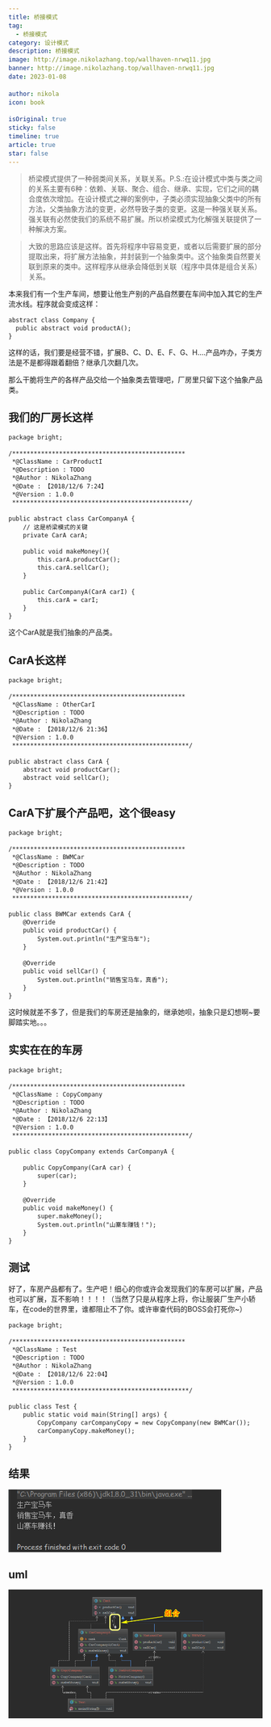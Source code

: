 ```yaml
---
title: 桥接模式
tag:
  - 桥接模式
category: 设计模式
description: 桥接模式
image: http://image.nikolazhang.top/wallhaven-nrwq11.jpg
banner: http://image.nikolazhang.top/wallhaven-nrwq11.jpg
date: 2023-01-08

author: nikola
icon: book

isOriginal: true
sticky: false
timeline: true
article: true
star: false
---
```


> 桥梁模式提供了一种弱类间关系，关联关系。P.S.:在设计模式中类与类之间的关系主要有6种：依赖、关联、聚合、组合、继承、实现，它们之间的耦合度依次增加。在设计模式之禅的案例中，子类必须实现抽象父类中的所有方法，父类抽象方法的变更，必然导致子类的变更。这是一种强关联关系。强关联有必然使我们的系统不易扩展。所以桥梁模式为化解强关联提供了一种解决方案。

<!--more-->

> 大致的思路应该是这样。首先将程序中容易变更，或者以后需要扩展的部分提取出来，将扩展方法抽象，并封装到一个抽象类中。这个抽象类自然要关联到原来的类中。这样程序从继承会降低到关联（程序中具体是组合关系）关系。

本来我们有一个生产车间，想要让他生产别的产品自然要在车间中加入其它的生产流水线。程序就会变成这样：
```
abstract class Company {
  public abstract void productA();
}
```
这样的话，我们要是经营不错，扩展B、C、D、E、F、G、H....产品咋办，子类方法是不是都得跟着翻倍？继承几次翻几次。

那么干脆将生产的各样产品交给一个抽象类去管理吧，厂房里只留下这个抽象产品类。
## 我们的厂房长这样
```
package bright;

/************************************************
 *@ClassName : CarProductI
 *@Description : TODO
 *@Author : NikolaZhang
 *@Date : 【2018/12/6 7:24】
 *@Version : 1.0.0
 *************************************************/

public abstract class CarCompanyA {
    // 这是桥梁模式的关键
    private CarA carA;

    public void makeMoney(){
        this.carA.productCar();
        this.carA.sellCar();
    }

    public CarCompanyA(CarA carI) {
        this.carA = carI;
    }
}
```
这个CarA就是我们抽象的产品类。

## CarA长这样
```
package bright;

/************************************************
 *@ClassName : OtherCarI
 *@Description : TODO
 *@Author : NikolaZhang
 *@Date : 【2018/12/6 21:36】
 *@Version : 1.0.0
 *************************************************/

public abstract class CarA {
    abstract void productCar();
    abstract void sellCar();
}
```

## CarA下扩展个产品吧，这个很easy
```
package bright;

/************************************************
 *@ClassName : BWMCar
 *@Description : TODO
 *@Author : NikolaZhang
 *@Date : 【2018/12/6 21:42】
 *@Version : 1.0.0
 *************************************************/

public class BWMCar extends CarA {
    @Override
    public void productCar() {
        System.out.println("生产宝马车");
    }

    @Override
    public void sellCar() {
        System.out.println("销售宝马车，真香");
    }
}
```

这时候就差不多了，但是我们的车房还是抽象的，继承她呗，抽象只是幻想啊~要脚踏实地。。。
## 实实在在的车房
```
package bright;

/************************************************
 *@ClassName : CopyCompany
 *@Description : TODO
 *@Author : NikolaZhang
 *@Date : 【2018/12/6 22:13】
 *@Version : 1.0.0
 *************************************************/

public class CopyCompany extends CarCompanyA {

    public CopyCompany(CarA car) {
        super(car);
    }

    @Override
    public void makeMoney() {
        super.makeMoney();
        System.out.println("山寨车赚钱！");
    }
}
```

## 测试
好了，车房产品都有了。生产吧！细心的你或许会发现我们的车房可以扩展，产品也可以扩展，互不影响！！！！（当然了只是从程序上将，你让服装厂生产小轿车，在code的世界里，谁都阻止不了你。或许审查代码的BOSS会打死你~）
```
package bright;

/************************************************
 *@ClassName : Test
 *@Description : TODO
 *@Author : NikolaZhang
 *@Date : 【2018/12/6 22:04】
 *@Version : 1.0.0
 *************************************************/

public class Test {
    public static void main(String[] args) {
        CopyCompany carCompanyCopy = new CopyCompany(new BWMCar());
        carCompanyCopy.makeMoney();
    }
}
```

## 结果
![结果](/images/article/181208/result.png)

## uml
![UML](/images/article/181208/UML.png)

